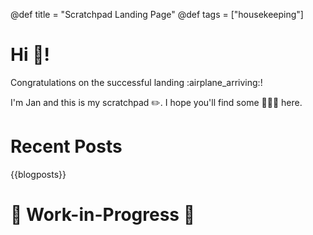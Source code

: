 @def title = "Scratchpad Landing Page"
@def tags = ["housekeeping"]

# Hi :wave:!

Congratulations on the successful landing :airplane_arriving:!

I'm Jan and this is my scratchpad :pencil2:. I hope you'll find some :gem::gem::gem: here.


# Recent Posts

{{blogposts}}

# :construction: Work-in-Progress :construction:

